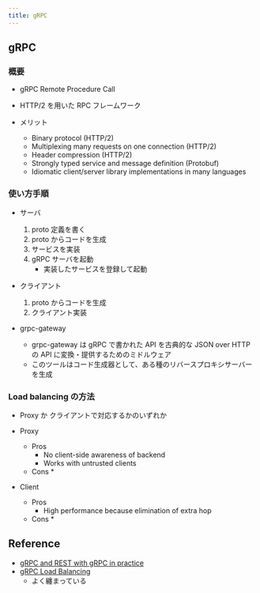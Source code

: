 ```yaml
---
title: gRPC
---
```


## gRPC

### 概要
* gRPC Remote Procedure Call
* HTTP/2 を用いた RPC フレームワーク

* メリット
    * Binary protocol (HTTP/2)
    * Multiplexing many requests on one connection (HTTP/2)
    * Header compression (HTTP/2)
    * Strongly typed service and message definition (Protobuf)
    * Idiomatic client/server library implementations in many languages

### 使い方手順
* サーバ
    1. proto 定義を書く
    2. proto からコードを生成
    3. サービスを実装
    4. gRPC サーバを起動
        * 実装したサービスを登録して起動
* クライアント
    1. proto からコードを生成
    2. クライアント実装
    
* grpc-gateway
    * grpc-gateway は gRPC で書かれた API を古典的な JSON over HTTP の API に変換・提供するためのミドルウェア
    * このツールはコード生成器として、ある種のリバースプロキシサーバーを生成

### Load balancing の方法
* Proxy か クライアントで対応するかのいずれか

* Proxy
    * Pros
        * No client-side awareness of backend 
        * Works with untrusted clients
    * Cons
        * 
    
* Client
    * Pros
        * High performance because elimination of extra hop
    * Cons
        *         
#### 

    
## Reference
* [gRPC and REST with gRPC in practice](https://speakerdeck.com/kazegusuri/grpc-and-rest-with-grpc-in-practice)
* [gRPC Load Balancing](https://grpc.io/blog/loadbalancing/)
    * よく纏まっている